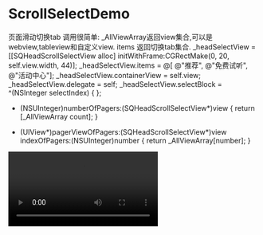 # ScrollSelectDemo
页面滑动切换tab 
调用很简单:
_AllViewArray返回view集合,可以是webview,tableview和自定义view.
items 返回切换tab集合. 
    _headSelectView = [[SQHeadScrollSelectView alloc] initWithFrame:CGRectMake(0, 20, self.view.width, 44)];
    _headSelectView.items = @[ @"推荐", @"免费试听", @"活动中心"];
    _headSelectView.containerView = self.view;
    _headSelectView.delegate = self;
    _headSelectView.selectBlock = ^(NSInteger selectIndex) {
    };

- (NSUInteger)numberOfPagers:(SQHeadScrollSelectView*)view
{
    return [_AllViewArray count];
}

- (UIView*)pagerViewOfPagers:(SQHeadScrollSelectView*)view indexOfPagers:(NSUInteger)number
{
    return _AllViewArray[number];
}


![mp4](https://github.com/Oracimaru/ScrollSelectDemo/blob/master/ScrollSelectDemo/2.mp4)
